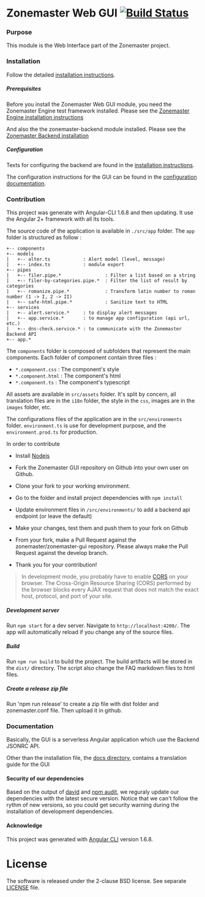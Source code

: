 Zonemaster Web GUI [![Build Status](https://travis-ci.org/zonemaster/zonemaster-gui.svg?branch=master)](https://travis-ci.org/zonemaster/zonemaster-gui)
==========

### Purpose
This module is the Web Interface part of the Zonemaster project.

### Installation

Follow the detailed [installation instructions](docs/Installation.md).

##### Prerequisites
Before you install the Zonemaster Web GUI module, you need the
Zonemaster Engine test framework installed. Please see the
[Zonemaster Engine installation instructions](https://github.com/zonemaster/zonemaster-engine/blob/master/docs/Installation.md)

And also the the zonemaster-backend module installed. Please see the [Zonemaster
Backend installation](https://github.com/zonemaster/zonemaster-backend/blob/master/docs/Installation.md)


##### Configuration

Texts for configuring the backend are found in the [installation
instructions](docs/Installation.md).

The configuration instructions for the GUI can be found in the [configuration
documentation](docs/Configuration.md).


### Contribution

This project was generate with Angular-CLI 1.6.8 and then updating.
It use the Angular 2+ framework with all its tools.

The source code of the application is available in ``./src/app`` folder.
The ``app`` folder is structured as follow :
```
+-- components
+-- models
|   +-- alter.ts            : Alert model (level, message)
|   +-- index.ts            : module export
+-- pipes
|   +-- filer.pipe.*                : Filter a list based on a string
|   +-- filer-by-categories.pipe.*  : Filter the list of result by categories
|   +-- romanize.pipe.*             : Transform latin number to roman number (1 -> I, 2 -> II)
|   +-- safe-html.pipe.*            : Sanitize text to HTML
+-- services
|   +-- alert.service.*     : to display alert messages
|   +-- app.service.*       : to manage app configuration (api url, etc.)
|   +-- dns-check.service.* : to communicate with the Zonemaster Backend API
+-- app.*
```

The ``components`` folder is composed of subfolders that represent the main components.
Each folder of component contain three files :
  - ``*.component.css``       : The component's style
  - ``*.component.html``      : The component's html
  - ``*.component.ts``      : The component's typescript

All assets are available in ``src/assets`` folder.
It's split by concern, all translation files are in the ``i18n`` folder, the style in the ``css``,
images are in the ``images`` folder, etc.

The configurations files of the application are in the ``src/environments`` folder.
``environment.ts`` is use for development purpose, and the ``environment.prod.ts`` for production.

In order to contribute
* Install [Nodejs](https://nodejs.org)
* Fork the Zonemaster GUI repository on Github into your own user on Github.
* Clone your fork to your working environment.
* Go to the folder and install project dependencies with `npm install`
* Update environment files in `/src/environments/` to add a backend api endpoint (or leave the default)
* Make your changes, test them and push them to your fork on Github
* From your fork, make a Pull Request against the zonemaster/zonemaster-gui repository.
Please always make the Pull Request against the develop branch.

* Thank you for your contribution!

> In development mode, you probably have to enable [CORS](https://developer.mozilla.org/en-US/docs/Web/HTTP/CORS) on your browser.
> The Cross-Origin Resource Sharing (CORS) performed by the browser blocks every AJAX request that does not match the exact host, protocol, and port of your site.

##### Development server
Run `npm start` for a dev server. Navigate to `http://localhost:4200/`. The app will automatically reload if you change any of the source files.

##### Build
Run `npm run build` to build the project. The build artifacts will be stored in the `dist/` directory.
The script also change the FAQ markdown files to html files.

##### Create a release zip file
Run 'npm run release' to create a zip file with dist folder and zonemaster.conf file. Then upload it in github.

### Documentation

Basically, the GUI is a serverless Angular application which use the Backend JSONRC API.

Other than the installation file, the [docs directory](docs/), contains a translation guide for the GUI

#### Security of our dependencies
Based on the output of [david](https://david-dm.org/) and [npm audit](https://docs.npmjs.com/cli/audit), we reguraly
update our dependencies with the latest secure version. Notice that we can't follow the rythm of new versions, so you could
get security warning during the installation of development dependencies.

#### Acknowledge
This project was generated with [Angular CLI](https://github.com/angular/angular-cli) version 1.6.8.

License
=======

The software is released under the 2-clause BSD license. See separate
[LICENSE](LICENSE) file.
